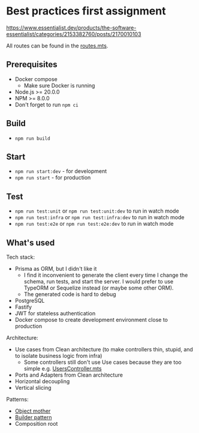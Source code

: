 # Best practices first assignment

https://www.essentialist.dev/products/the-software-essentialist/categories/2153382760/posts/2170010103

All routes can be found in the [routes.mts](./src/infra/webServer/routes.mts).

## Prerequisites

- Docker compose
  - Make sure Docker is running
- Node.js >= 20.0.0
- NPM >= 8.0.0
- Don't forget to run `npm ci`

## Build

- `npm run build`

## Start

- `npm run start:dev` - for development
- `npm run start` - for production

## Test

- `npm run test:unit` or `npm run test:unit:dev` to run in watch mode 
- `npm run test:infra` or `npm run test:infra:dev` to run in watch mode
- `npm run test:e2e` or `npm run test:e2e:dev` to run in watch mode

## What's used

Tech stack:

- Prisma as ORM, but I didn't like it
  - I find it inconvenient to generate the client every time I change the schema, run tests, and start the server. I would prefer to use TypeORM or Sequelize instead (or maybe some other ORM).
  - The generated code is hard to debug
- PostgreSQL
- Fastify
- JWT for stateless authentication
- Docker compose to create development environment close to production

Architecture:

- Use cases from Clean architecture (to make controllers thin, stupid, and to isolate business logic from infra)
  - Some controllers still don't use Use cases because they are too simple e.g. [UsersController.mts](./src/modules/user/controllers/UsersController.mts)
- Ports and Adapters from Clean architecture
- Horizontal decoupling
- Vertical slicing

Patterns:

- [Object mother](https://martinfowler.com/bliki/ObjectMother.html)
- [Builder pattern](https://refactoring.guru/design-patterns/builder)
- Composition root
